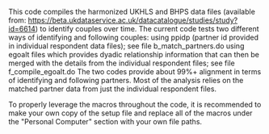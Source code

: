 This code compiles the harmonized UKHLS and BHPS data files (available from: https://beta.ukdataservice.ac.uk/datacatalogue/studies/study?id=6614) to identify couples over time.
The current code tests two different ways of identifying and following couples:
  using ppidp (partner id provided in individual respondent data files); see file b_match_partners.do
  using egoalt files which provides dyadic relationship information that can then be merged with the details from the individual respondent files; see file f_compile_egoalt.do
The two codes provide about 99%+ alignment in terms of identifying and following partners. Most of the analysis relies on the matched partner data from just the individual respondent files.

To properly leverage the macros throughout the code, it is recommended to make your own copy of the setup file and replace all of the macros under the "Personal Computer" section with your own file paths. 

